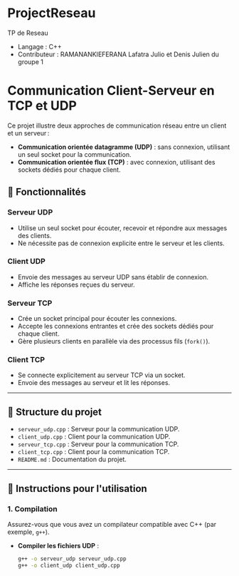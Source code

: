 # ProjectReseau
TP de Reseau 
- Langage : C++
- Contributeur : RAMANANKIEFERANA Lafatra Julio et Denis Julien du groupe 1

# Communication Client-Serveur en TCP et UDP

Ce projet illustre deux approches de communication réseau entre un client et un serveur :
- **Communication orientée datagramme (UDP)** : sans connexion, utilisant un seul socket pour la communication.
- **Communication orientée flux (TCP)** : avec connexion, utilisant des sockets dédiés pour chaque client.

## 📜 Fonctionnalités

### Serveur UDP
- Utilise un seul socket pour écouter, recevoir et répondre aux messages des clients.
- Ne nécessite pas de connexion explicite entre le serveur et les clients.

### Client UDP
- Envoie des messages au serveur UDP sans établir de connexion.
- Affiche les réponses reçues du serveur.

### Serveur TCP
- Crée un socket principal pour écouter les connexions.
- Accepte les connexions entrantes et crée des sockets dédiés pour chaque client.
- Gère plusieurs clients en parallèle via des processus fils (`fork()`).

### Client TCP
- Se connecte explicitement au serveur TCP via un socket.
- Envoie des messages au serveur et lit les réponses.

---

## 📂 Structure du projet

- `serveur_udp.cpp` : Serveur pour la communication UDP.
- `client_udp.cpp` : Client pour la communication UDP.
- `serveur_tcp.cpp` : Serveur pour la communication TCP.
- `client_tcp.cpp` : Client pour la communication TCP.
- `README.md` : Documentation du projet.

---

## 🚀 Instructions pour l'utilisation

### 1. Compilation

Assurez-vous que vous avez un compilateur compatible avec C++ (par exemple, `g++`).

- **Compiler les fichiers UDP** :
  ```bash
  g++ -o serveur_udp serveur_udp.cpp
  g++ -o client_udp client_udp.cpp
